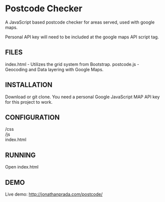 # Postcode Checker
A JavaScript based postcode checker for areas served, used with google maps.

Personal API key will need to be included at the google maps API script tag.

## FILES

index.html - Utilizes the grid system from Bootstrap.
postcode.js - Geocoding and Data layering with Google Maps.

## INSTALLATION

Download or git clone.
You need a personal Google JavaScript MAP API key for this project to work.

## CONFIGURATION

/css <br>
/js <br>
index.html

## RUNNING

Open index.html

## DEMO

Live demo: http://jonathanprada.com/postcode/
